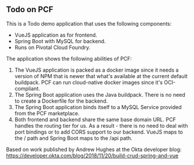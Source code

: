 Todo on PCF
-----------

This is a Todo demo application that uses the following components:
- VueJS application as for frontend.
- Spring Boot with MySQL for backend.
- Runs on Pivotal Cloud Foundry.

The application shows the following abilities of PCF:
1. The VueJS application is packed as a docker image since it needs a version of NPM that is newer that what's available at the current default buildpack. PCF can run cloud-native docker images since it's OCI-compliant.
2. The Spring Boot application uses the Java buildpack. There is no need to create a Dockerfile for the backend.
3. The Spring Boot application binds itself to a MySQL Service provided from the PCF marketplace. 
4. Both frontend and backend share the same base domain URL. PCF handles the routing tier for us. As a result - there is no need to deal with port bindings or to add CORS support to our backend. VueJS maps to the / path and Spring Boot maps to the /api path.

Based on work published by Andrew Hughes at the Okta developer blog: https://developer.okta.com/blog/2018/11/20/build-crud-spring-and-vue
